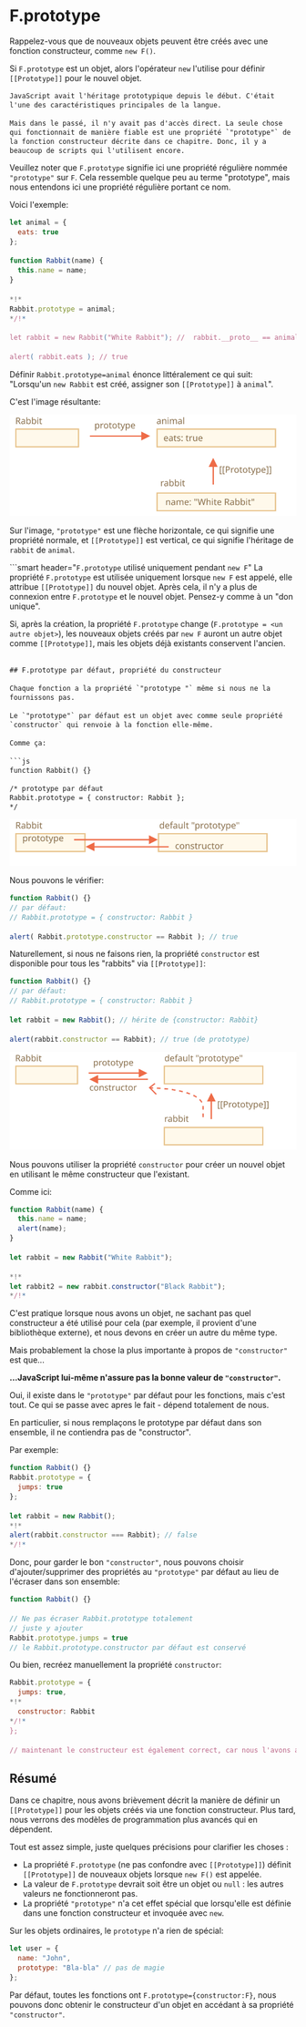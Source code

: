# F.prototype

Rappelez-vous que de nouveaux objets peuvent être créés avec une fonction constructeur, comme `new F()`.

Si `F.prototype` est un objet, alors l'opérateur `new` l'utilise pour définir `[[Prototype]]` pour le nouvel objet.

```smart header="Veuillez noter"
JavaScript avait l'héritage prototypique depuis le début. C'était l'une des caractéristiques principales de la langue.

Mais dans le passé, il n'y avait pas d'accès direct. La seule chose qui fonctionnait de manière fiable est une propriété `"prototype"` de la fonction constructeur décrite dans ce chapitre. Donc, il y a beaucoup de scripts qui l'utilisent encore.
```

Veuillez noter que `F.prototype` signifie ici une propriété régulière nommée `"prototype"` sur `F`. Cela ressemble quelque peu au terme "prototype", mais nous entendons ici une propriété régulière portant ce nom.

Voici l'exemple:

```js run
let animal = {
  eats: true
};

function Rabbit(name) {
  this.name = name;
}

*!*
Rabbit.prototype = animal;
*/!*

let rabbit = new Rabbit("White Rabbit"); //  rabbit.__proto__ == animal

alert( rabbit.eats ); // true
```

Définir `Rabbit.prototype=animal` énonce littéralement ce qui suit: "Lorsqu'un `new Rabbit` est créé, assigner son `[[Prototype]]` à `animal`".

C'est l'image résultante:

![](proto-constructor-animal-rabbit.svg)

Sur l'image, `"prototype"` est une flèche horizontale, ce qui signifie une propriété normale, et `[[Prototype]]` est vertical, ce qui signifie l'héritage de `rabbit` de `animal`.

```smart header="`F.prototype` utilisé uniquement pendant `new F`"
La propriété `F.prototype` est utilisée uniquement lorsque `new F` est appelé, elle attribue `[[Prototype]]` du nouvel objet. Après cela, il n'y a plus de connexion entre `F.prototype` et le nouvel objet. Pensez-y comme à un "don unique".

Si, après la création, la propriété `F.prototype` change (`F.prototype = <un autre objet>`), les nouveaux objets créés par `new F` auront un autre objet comme `[[Prototype]]`, mais les objets déjà existants conservent l'ancien.
```

## F.prototype par défaut, propriété du constructeur

Chaque fonction a la propriété `"prototype "` même si nous ne la fournissons pas.

Le `"prototype"` par défaut est un objet avec comme seule propriété `constructor` qui renvoie à la fonction elle-même.

Comme ça:

```js
function Rabbit() {}

/* prototype par défaut
Rabbit.prototype = { constructor: Rabbit };
*/
```

![](function-prototype-constructor.svg)

Nous pouvons le vérifier:

```js run
function Rabbit() {}
// par défaut:
// Rabbit.prototype = { constructor: Rabbit }

alert( Rabbit.prototype.constructor == Rabbit ); // true
```

Naturellement, si nous ne faisons rien, la propriété `constructor` est disponible pour tous les "rabbits" via `[[Prototype]]`:

```js run
function Rabbit() {}
// par défaut:
// Rabbit.prototype = { constructor: Rabbit }

let rabbit = new Rabbit(); // hérite de {constructor: Rabbit}

alert(rabbit.constructor == Rabbit); // true (de prototype)
```

![](rabbit-prototype-constructor.svg)

Nous pouvons utiliser la propriété `constructor` pour créer un nouvel objet en utilisant le même constructeur que l'existant.

Comme ici:

```js run
function Rabbit(name) {
  this.name = name;
  alert(name);
}

let rabbit = new Rabbit("White Rabbit");

*!*
let rabbit2 = new rabbit.constructor("Black Rabbit");
*/!*
```

C'est pratique lorsque nous avons un objet, ne sachant pas quel constructeur a été utilisé pour cela (par exemple, il provient d'une bibliothèque externe), et nous devons en créer un autre du même type.

Mais probablement la chose la plus importante à propos de `"constructor"` est que...

**...JavaScript lui-même n'assure pas la bonne valeur de `"constructor"`.**

Oui, il existe dans le `"prototype"` par défaut pour les fonctions, mais c'est tout. Ce qui se passe avec apres le fait - dépend totalement de nous.

En particulier, si nous remplaçons le prototype par défaut dans son ensemble, il ne contiendra pas de "constructor".

Par exemple:

```js run
function Rabbit() {}
Rabbit.prototype = {
  jumps: true
};

let rabbit = new Rabbit();
*!*
alert(rabbit.constructor === Rabbit); // false
*/!*
```

Donc, pour garder le bon `"constructor"`, nous pouvons choisir d'ajouter/supprimer des propriétés au `"prototype"` par défaut au lieu de l'écraser dans son ensemble:

```js
function Rabbit() {}

// Ne pas écraser Rabbit.prototype totalement
// juste y ajouter
Rabbit.prototype.jumps = true
// le Rabbit.prototype.constructor par défaut est conservé
```

Ou bien, recréez manuellement la propriété `constructor`:

```js
Rabbit.prototype = {
  jumps: true,
*!*
  constructor: Rabbit
*/!*
};

// maintenant le constructeur est également correct, car nous l'avons ajouté
```


## Résumé

Dans ce chapitre, nous avons brièvement décrit la manière de définir un `[[Prototype]]` pour les objets créés via une fonction constructeur. Plus tard, nous verrons des modèles de programmation plus avancés qui en dépendent.

Tout est assez simple, juste quelques précisions pour clarifier les choses :

- La propriété `F.prototype` (ne pas confondre avec `[[Prototype]]`) définit `[[Prototype]]` de nouveaux objets lorsque `new F()` est appelée.
- La valeur de `F.prototype` devrait soit être un objet ou `null` : les autres valeurs ne fonctionneront pas.
- La propriété `"prototype"` n'a cet effet spécial que lorsqu'elle est définie dans une fonction constructeur et invoquée avec `new`.

Sur les objets ordinaires, le `prototype` n'a rien de spécial:
```js
let user = {
  name: "John",
  prototype: "Bla-bla" // pas de magie
};
```

Par défaut, toutes les fonctions ont `F.prototype={constructor:F}`, nous pouvons donc obtenir le constructeur d'un objet en accédant à sa propriété `"constructor"`.
